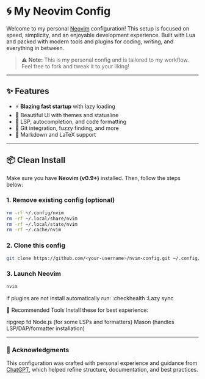 # 🌀 My Neovim Config

Welcome to my personal [Neovim](https://neovim.io) configuration! This setup is focused on speed, simplicity, and an enjoyable development experience. Built with Lua and packed with modern tools and plugins for coding, writing, and everything in between.

> ⚠️ **Note:** This is my personal config and is tailored to my workflow. Feel free to fork and tweak it to your liking!

---

## ✨ Features

- ⚡ **Blazing fast startup** with lazy loading
- 🎨 Beautiful UI with themes and statusline
- 🧠 LSP, autocompletion, and code formatting
- 🧰 Git integration, fuzzy finding, and more
- 📝 Markdown and LaTeX support

---

## 📦 Clean Install

Make sure you have **Neovim (v0.9+)** installed. Then, follow the steps below:

### 1. Remove existing config (optional)

```bash
rm -rf ~/.config/nvim
rm -rf ~/.local/share/nvim
rm -rf ~/.local/state/nvim
rm -rf ~/.cache/nvim
```

### 2. Clone this config 
```bash
git clone https://github.com/<your-username>/nvim-config.git ~/.config/nvim
```

### 3. Launch Neovim 
```bash
nvim
``` 
if plugins are not install automatically run:
:checkhealth
:Lazy sync

🔧 Recommended Tools
Install these for best experience:

ripgrep
fd
Node.js (for some LSPs and formatters)
Mason (handles LSP/DAP/formatter installation)

---

### 🙏 Acknowledgments

This configuration was crafted with personal experience and guidance from [ChatGPT](https://openai.com/chatgpt), which helped refine structure, documentation, and best practices.

